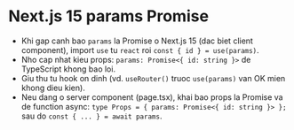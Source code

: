 # Next.js 15 params Promise

- Khi gap canh bao `params` la Promise o Next.js 15 (dac biet client component), import `use` tu `react` roi `const { id } = use(params)`.
- Nho cap nhat kieu props: `params: Promise<{ id: string }>` de TypeScript khong bao loi.
- Giu thu tu hook on dinh (vd. `useRouter()` truoc `use(params)` van OK mien khong dieu kien).
- Neu dang o server component (page.tsx), khai bao props la Promise va de function async: `type Props = { params: Promise<{ id: string }> };` sau do `const { ... } = await params`.
